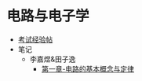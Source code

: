 # 电路与电子学

- [考试经验帖](docs/课内笔记/大二上/电路与电子学/考试经验帖.md)
- 笔记
  - 李嘉煜&田子逸
    - [第一章-电路的基本概念与定律](docs/课内笔记/大二上/电路与电子学/笔记/xxx/第一章-电路的基本概念与定律.md)